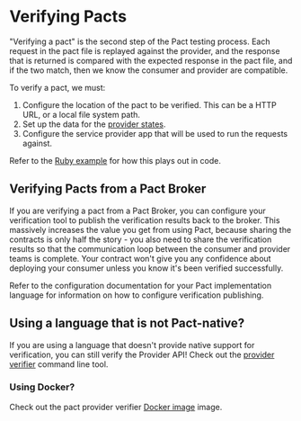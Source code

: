 # Verifying Pacts

"Verifying a pact" is the second step of the Pact testing process. Each request in the pact file is replayed against
the provider, and the response that is returned is compared with the expected response in the pact file, and if the two
match, then we know the consumer and provider are compatible.

To verify a pact, we must:

1. Configure the location of the pact to be verified. This can be a HTTP URL, or a local file system path.
1. Set up the data for the [provider states](./provider_states.md).
1. Configure the service provider app that will be used to run the requests against.

Refer to the [Ruby example](ruby/verifying_pacts.md) for how this plays out in code.

## Verifying Pacts from a Pact Broker

If you are verifying a pact from a Pact Broker, you can configure your verification tool to publish the verification results back to the broker. This massively increases the value you get from using Pact, because sharing the contracts is only half the story - you also need to share the verification results so that the communication loop between the consumer and provider teams is complete. Your contract won't give you any confidence about deploying your consumer unless you know it's been verified successfully. 

Refer to the configuration documentation for your Pact implementation language for information on how to configure verification publishing.

## Using a language that is not Pact-native?

If you are using a language that doesn't provide native support for verification, you can still verify the Provider API! Check out the [provider verifier](https://github.com/DiUS/pact-provider-verifier-docker) command line tool.

### Using Docker?

Check out the pact provider verifier [Docker image](https://hub.docker.com/r/dius/pact-provider-verifier-docker/) image.
